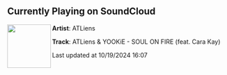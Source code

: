 ## Currently Playing on SoundCloud

[<img align="left" width="100" src="https://i1.sndcdn.com/artworks-8R5SgEmGXJM1pS7Q-WjbHFw-t500x500.jpg">](https://soundcloud.com/atliens/atliens-yookie-soul-on-fire-feat-cara-kay)

**Artist**: ATLiens 

**Track**: ATLiens & YOOKiE - SOUL ON FIRE (feat. Cara Kay)

Last updated at 10/19/2024 16:07
